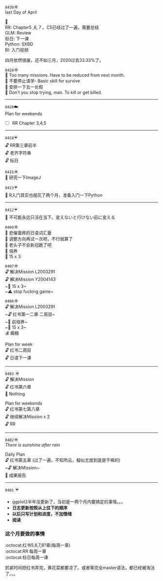 ``0430``:sunny:  
last Day of April  

:memo:   
RR: Chapter5 ,6, 7 。C5已经过了一遍，需要总结   
GLM: Review  
标日: 下一课  
Python: SXBD  
BI: 入门视频  

四月依然很废，还不如三月，2020过去33.33%了。




``0428``:sunny:  
:memo: Too many missions. Have to be reduced from next month.  
:memo: 不要停止语学- Basic skill for survive  
:memo: 安排一下五一长假  
:memo: Don't you stop trying, man.  To kill or get killed.  

---- 

``0420``:cloud:  
Plan for weekends  

- [ ] RR Chapter 3,4,5





----
``0418``:umbrella:   
:unlock: RR第三章前半  
:unlock: 老齐字符串  
:unlock: 标日  


``0415``:sunny:  
:memo: 研究一下ImageJ  



``0413``:umbrella:  
:memo: R入门其实也就花了两个月，准备入门一下Python

----
``0412``:umbrella:  
:memo: 不可能永远只活在当下。変えないと行けない前に変える  


``0409``:sunny:  
:memo: 悲催蛋疼的日语词汇量   
:memo: 调整方向再试一次吧，不行就算了   
:memo: 老头子不会新冠跪了吧   
:microscope: 培养   
:muscle: 15 x 3  

``0407``:sunny:  
:unlock: 解决Mission L2003291   
:unlock: 解决Mission Y2004143  
~:muscle: 15 x 3~  
~:warning: stop fucking game~  


``0406``:sunny:  
:unlock: 解决Mission L2003291  
~:unlock: 红书第一二章 二周目~  
~:microscope: 前培养~    
~:muscle: 15 x 3~  
:moneybag: 瘸粮  

Plan for week  
:unlock: 红书二周目  
:unlock: 日语下一课

----
``0403`` :sunny:  
:unlock: 解决Mission  
:unlock: 红书第六章  
:briefcase: Nothing

Plan for weekends  
:unlock: 红书第七第八章  
:unlock: 继续解决Mission x 2  
:unlock: RR  

----
``0402``:sunny:  
*There is sunshine after rain*

Daily Plan  
:unlock: 红书第五章  (过了一遍，不知所云，擬似尤度到底是干嘛的)  
~:unlock: 解决Mission~  
:briefcase: 成果报告

---
``0401`` :umbrella:  
- ggplot2半年没更新了，当初是一两个月内要搞定的事情。。。
- **日志更新按照从上往下的顺序**
- **以后只写计划和进度，不加情绪**
- **阅读**

### 这个月要做的事情  
:octocat:红书5,6,7,8?章(每周一章)  
:octocat:RR 每周一章  
:octocat:标日每周一课

 抓紧时间把红书弄完，黄花菜都要凉了。或者等完全master语法，都已经被淘汰了。。。
